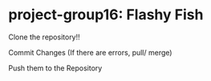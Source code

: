 # project-group16: Flashy Fish

Clone the repository!!

Commit Changes (If there are errors, pull/ merge)

Push them to the Repository

